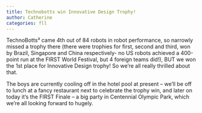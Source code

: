 ```yaml
---
title: Technobotts win Innovative Design Trophy!
author: Catherine
categories: fll
---
```


TechnoBotts³ came 4th out of 84 robots in robot performance, so narrowly missed a trophy there (there were trophies for first, second and third, won by Brazil, Singapore and China respectively- no US robots achieved a 400-point run at the FIRST World Festival, but 4 foreign teams did!), BUT we won the 1st place for Innovative Design trophy! So we’re all really thrilled about that.

The boys are currently cooling off in the hotel pool at present – we’ll be off to lunch at a fancy restaurant next to celebrate the trophy win, and later on today it’s the FIRST Finale – a big party in Centennial Olympic Park, which we’re all looking forward to hugely.